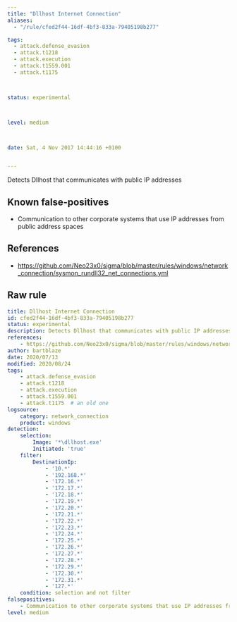 ```yaml
---
title: "Dllhost Internet Connection"
aliases:
  - "/rule/cfed2f44-16df-4bf3-833a-79405198b277"

tags:
  - attack.defense_evasion
  - attack.t1218
  - attack.execution
  - attack.t1559.001
  - attack.t1175



status: experimental



level: medium



date: Sat, 4 Nov 2017 14:44:16 +0100


---
```


Detects Dllhost that communicates with public IP addresses

<!--more-->


## Known false-positives

* Communication to other corporate systems that use IP addresses from public address spaces



## References

* https://github.com/Neo23x0/sigma/blob/master/rules/windows/network_connection/sysmon_rundll32_net_connections.yml


## Raw rule
```yaml
title: Dllhost Internet Connection
id: cfed2f44-16df-4bf3-833a-79405198b277
status: experimental
description: Detects Dllhost that communicates with public IP addresses
references:
    - https://github.com/Neo23x0/sigma/blob/master/rules/windows/network_connection/sysmon_rundll32_net_connections.yml
author: bartblaze
date: 2020/07/13
modified: 2020/08/24
tags:
    - attack.defense_evasion
    - attack.t1218
    - attack.execution
    - attack.t1559.001  
    - attack.t1175  # an old one  
logsource:
    category: network_connection
    product: windows
detection:
    selection:
        Image: '*\dllhost.exe'
        Initiated: 'true'
    filter:
        DestinationIp:
            - '10.*'
            - '192.168.*'
            - '172.16.*'
            - '172.17.*'
            - '172.18.*'
            - '172.19.*'
            - '172.20.*'
            - '172.21.*'
            - '172.22.*'
            - '172.23.*'
            - '172.24.*'
            - '172.25.*'
            - '172.26.*'
            - '172.27.*'
            - '172.28.*'
            - '172.29.*'
            - '172.30.*'
            - '172.31.*'
            - '127.*'
    condition: selection and not filter
falsepositives:
    - Communication to other corporate systems that use IP addresses from public address spaces
level: medium

```
